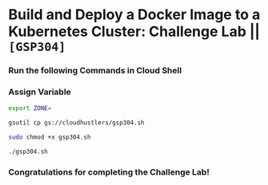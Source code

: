 # Build and Deploy a Docker Image to a Kubernetes Cluster: Challenge Lab || `[GSP304]`

### Run the following Commands in Cloud Shell

### Assign Variable

```bash
export ZONE=
```

```bash
gsutil cp gs://cloudhustlers/gsp304.sh

sudo chmod +x gsp304.sh

./gsp304.sh
```

### Congratulations for completing the Challenge Lab!